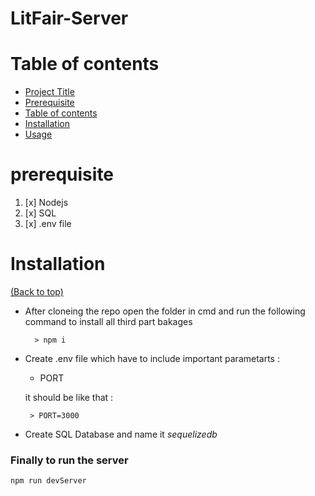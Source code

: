 
# LitFair-Server
 

# Table of contents
- [Project Title](#LitFair-Server)
- [Prerequisite](#prerequisite)
- [Table of contents](#table-of-contents)
- [Installation](#installation)
- [Usage](#Usage)
# prerequisite

  

 1. [x] Nodejs
 2. [x]  SQL  
 3. [x]  .env file

# Installation
[(Back to top)](#table-of-contents)

 

- After cloneing the repo open the folder in cmd and run the following command to  install all third part bakages 

		> npm i


 - Create .env file  which have to include important parametarts :
	 - PORT
 
	 it should be like that :
		 
		> PORT=3000
- Create SQL Database and name it   *sequelizedb* 



### Finally to run the server 
	npm run devServer 

